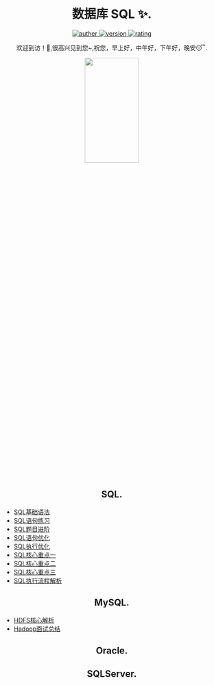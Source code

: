 <h1 align="center">数据库 SQL ✨.</h1>
<p align="center">
 <a href="https://github.com/Walhalla-Summary/SQL">
 <img alt="auther" src="https://img.shields.io/badge/auther-Walhalla-orange">
 </a>
 <a href="https://github.com/Walhalla-Summary/SQL">
 <img alt="version" src="https://img.shields.io/badge/version-1.0.1-blue.svg">
 </a>
 <a href="https://github.com/Walhalla-Summary/SQL">
  <img alt="rating" src="https://img.shields.io/badge/rating-★★★☆☆-brightgreen">
 </a> 
</p>
<p align="center">
 <p align="center"> 欢迎到访！🎈,很高兴见到您~,祝您，早上好，中午好，下午好，晚安😴. </p>
</p>

<p align="center">
 <a href="https://github.com/Walhalla-Summary">
 <img  src="https://github.com/Walhalla-Summary/Walhalla-Summary/blob/master/%E5%BE%AE%E4%BF%A1%E5%9B%BE%E7%89%87_20220526142602.png" width="50%" height="25%">
 </a>
</p>


<h2 align="center">SQL.</h2>

* [SQL基础语法](https://github.com/Walhalla-Summary/SQL/blob/master/MySQL/SQL%E8%AF%AD%E6%B3%95%E5%9F%BA%E7%A1%80.md)
* [SQL语句练习](https://github.com/Walhalla-Summary/SQL/blob/master/MySQL/SQL%E8%AF%AD%E5%8F%A5%E7%BB%83%E4%B9%A0.md)
* [SQL题目进阶](https://github.com/Walhalla-Summary/SQL/blob/master/MySQL/SQL%E9%A2%98%E7%9B%AE%E8%BF%9B%E9%98%B6.md)
* [SQL语句优化](https://github.com/Walhalla-Summary/SQL/blob/master/MySQL/SQL%E8%AF%AD%E5%8F%A5%E4%BC%98%E5%8C%96.md)
* [SQL执行优化](https://github.com/Walhalla-Summary/SQL/blob/master/MySQL/SQL%E4%BC%98%E5%8C%96.md)
* [SQL核心重点一](https://github.com/Walhalla-Summary/SQL/blob/master/MySQL/SQL%E6%A0%B8%E5%BF%83%E9%87%8D%E7%82%B901.md)
* [SQL核心重点二](https://github.com/Walhalla-Summary/SQL/blob/master/MySQL/SQL%E6%A0%B8%E5%BF%83%E9%87%8D%E7%82%B902.md)
* [SQL核心重点三](https://github.com/Walhalla-Summary/SQL/blob/master/MySQL/SQL%E6%A0%B8%E5%BF%83%E9%87%8D%E7%82%B903.md)
* [SQL执行流程解析](https://github.com/Walhalla-Summary/SQL/blob/master/MySQL/SQL%E6%89%A7%E8%A1%8C%E8%BF%87%E7%A8%8B%E8%AF%A6%E8%A7%A3.md)



<h2 align="center">MySQL.</h2>



* [HDFS核心解析](https://github.com/Walhalla-Summary/BigData/blob/master/Hadoop/HDFS%E6%A0%B8%E5%BF%83%E7%B2%BE%E8%AE%B2.md)
* [Hadoop面试总结](https://github.com/Walhalla-Summary/BigData/blob/master/Hadoop/Hadoop%E6%A0%B8%E5%BF%83%E7%B2%BE%E8%AE%B2.md)

<h2 align="center">Oracle.</h2>


<h2 align="center">SQLServer.</h2>

